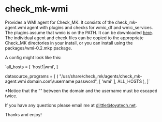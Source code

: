 check_mk-wmi
============

Provides a WMI agent for Check_MK. It consists of the check_mk-agent.wmi agent with plugins and checks for wmic_df and wmic_services.  The plugins assume that wmic is on the PATH. It can be downloaded [here](ftp://ftp.pbone.net/mirror/ftp.sourceforge.net/pub/sourceforge/p/pa/pandora/Tools%20and%20dependencies%20(All%20versions)/RPM%20CentOS,%20RHEL/wmic-4.0.0SVN-2.1.el5.centos.noarch.rpm). The individual agent and check files can be copied to the appropriate Check_MK directories in your install, or you can install using the packages/wmi-0.2.mkp package. 

A config might look like this:

`all_hosts = [
  'host1|wmi',
]

datasource_programs = [
 ( "/usr/share/check_mk/agents/check_mk-agent.wmi <HOST> domain.com\\\\username password", [ 'wmi' ], ALL_HOSTS ),
]`

*Notice that the "\" between the domain and the username must be escaped twice.

If you have any questions please email me at dlittle@toyatech.net.

Thanks and enjoy!
